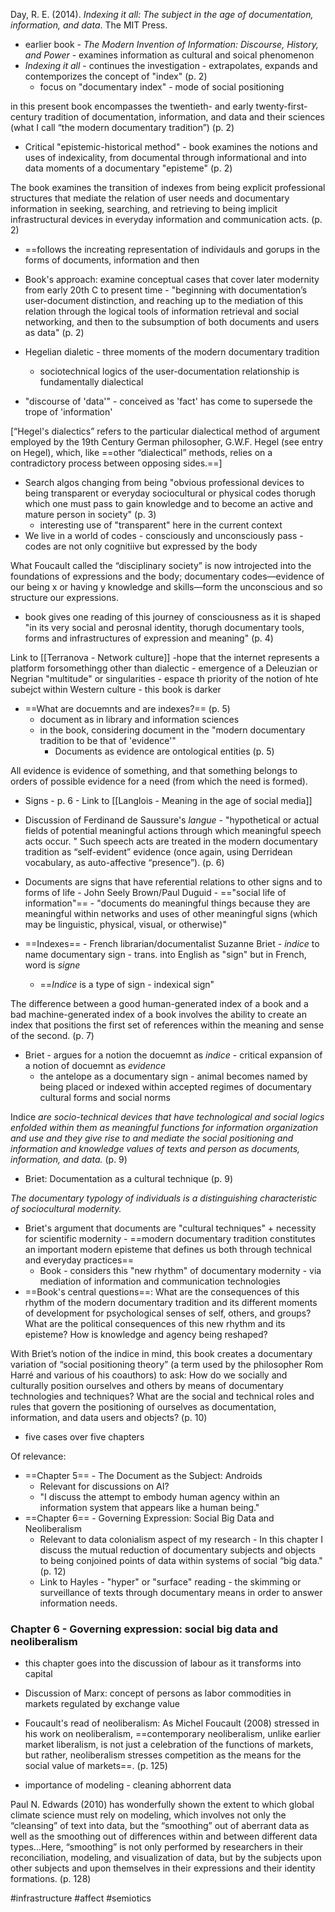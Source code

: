 Day, R. E. (2014). _Indexing it all: The subject in the age of documentation, information, and data_. The MIT Press.

- earlier book - *The Modern Invention of Information: Discourse, History, and Power* - examines information as cultural and soical phenomenon
- *Indexing it all* - continues the investigation - extrapolates, expands and contemporizes the concept of "index" (p. 2)
	- focus on "documentary index" - mode of social positioning 

in this present book encompasses the twentieth- and early twenty-first-century tradition of documentation, information, and data and their sciences (what I call “the modern documentary tradition”) (p. 2)

- Critical "epistemic-historical method" - book examines the notions and uses of indexicality, from documental through informational and into data moments of a documentary "episteme" (p. 2)

The book examines the transition of indexes from being explicit professional structures that mediate the relation of user needs and documentary information in seeking, searching, and retrieving to being implicit infrastructural devices in everyday information and communication acts. (p. 2)
- ==follows the increating representation of individauls and gorups in the forms of documents, information and then 

- Book's approach: examine conceptual cases that cover later modernity from early 20th C to present time - "beginning with documentation’s user-document distinction, and reaching up to the mediation of this relation through the logical tools of information retrieval and social networking, and then to the subsumption of both documents and users as data" (p. 2)
- Hegelian dialetic - three moments of the modern documentary tradition
	- sociotechnical logics of the user-documentation relationship is fundamentally dialectical
- "discourse of 'data'" - conceived as 'fact' has come to supersede the trope of 'information'

[“Hegel's dialectics” refers to the particular dialectical method of argument employed by the 19th Century German philosopher, G.W.F. Hegel (see entry on Hegel), which, like ==other “dialectical” methods, relies on a contradictory process between opposing sides.==]

- Search algos changing from being "obvious professional devices to being transparent or everyday sociocultural or physical codes thorugh which one must pass to gain knowledge and to become an active and mature person in society" (p. 3)
	- interesting use of "transparent" here in the current context
- We live in a world of codes - consciously and unconsciously pass - codes are not only cognitiive but expressed by the body

What Foucault called the “disciplinary society” is now introjected into the foundations of expressions and the body; documentary codes—evidence of our being x or having y knowledge and skills—form the unconscious and so structure our expressions.
- book gives one reading of this journey of consciousness as it is shaped "in its very social and perosnal identity, thorugh documentary tools, forms and infrastructures of expression and meaning" (p. 4)

Link to [[Terranova - Network culture]]
	-hope that the internet represents a platform forsomethingg other than dialectic - emergence of a Deleuzian or Negrian "multitude" or singularities - espace th priority of the notion of hte subejct within Western culture
	- this book is darker

- ==What are docuemnts and are indexes?== (p. 5)
	- document as in library and information sciences
	- in the book, considering document in the "modern documentary tradition to be that of 'evidence'"
		- Documents as evidence are ontological entities (p. 5)

All evidence is evidence of something, and that something belongs to orders of possible evidence for a need (from which the need is formed).

- Signs - p. 6 - Link to [[Langlois - Meaning in the age of social media]]
- Discussion of Ferdinand de Saussure's *langue* - "hypothetical or actual fields of potential meaningful actions through which meaningful speech acts occur. "
Such speech acts are treated in the modern documentary tradition as “self-evident” evidence (once again, using Derridean vocabulary, as auto-affective “presence”). (p. 6)

- Documents are signs that have referential relations to other signs and to forms of life - John Seely Brown/Paul Duguid - =="social life of information"== - "documents do meaningful things because they are meaningful within networks and uses of other meaningful signs (which may be linguistic, physical, visual, or otherwise)"

- ==Indexes== - French librarian/documentalist Suzanne Briet - *indice* to name documentary sign - trans. into English as "sign" but in French, word is *signe* 
	- ==*Indice* is a type of sign - indexical sign"

The difference between a good human-generated index of a book and a bad machine-generated index of a book involves the ability to create an index that positions the first set of references within the meaning and sense of the second. (p. 7)

- Briet - argues for a notion the docuemnt as *indice* - critical expansion of a notion of docuemnt as *evidence*
	- the antelope as a documentary sign - animal becomes named by being placed or indexed within accepted regimes of documentary cultural forms and social norms 

Indice *are socio-technical devices that have technological and social logics enfolded within them as meaningful functions for information organization and use and they give rise to and mediate the social positioning and information and knowledge values of texts and person as documents, information, and data.* (p. 9)

- Briet: Documentation as a cultural technique (p. 9)

*The documentary typology of individuals is a distinguishing characteristic of sociocultural modernity.*
- Briet's argument that documents are "cultural techniques" + necessity for scientific modernity - ==modern documentary tradition constitutes an important modern episteme that defines us both through technical and everyday practices==
	- Book - considers this "new rhythm" of documentary modernity - via mediation of information and communication technologies
- ==Book's central questions==: What are the consequences of this rhythm of the modern documentary tradition and its different moments of development for psychological senses of self, others, and groups? What are the political consequences of this new rhythm and its episteme? How is knowledge and agency being reshaped?

With Briet’s notion of the indice in mind, this book creates a documentary variation of “social positioning theory” (a term used by the philosopher Rom Harré and various of his coauthors) to ask: How do we socially and culturally position ourselves and others by means of documentary technologies and techniques? What are the social and technical roles and rules that govern the positioning of ourselves as documentation, information, and data users and objects? (p. 10)
- five cases over five chapters

Of relevance:
- ==Chapter 5== - The Document as the Subject: Androids
	- Relevant for discussions on AI? 
	- "I discuss the attempt to embody human agency within an information system that appears like a human being."
- ==Chapter 6== - Governing Expression: Social Big Data and Neoliberalism
	- Relevant to data colonialism aspect of my research - In this chapter I discuss the mutual reduction of documentary subjects and objects to being conjoined points of data within systems of social “big data." (p. 12)
	- Link to Hayles - "hyper" or "surface" reading - the skimming or surveillance of texts through documentary means in order to answer information needs.

### Chapter 6 - Governing expression: social big data and neoliberalism
- this chapter goes into the discussion of labour as it transforms into capital 

- Discussion of Marx: concept of persons as labor commodities in markets regulated by exchange value 
- Foucault's read of neoliberalism: 
As Michel Foucault (2008) stressed in his work on neoliberalism, ==contemporary neoliberalism, unlike earlier market liberalism, is not just a celebration of the functions of markets, but rather, neoliberalism stresses competition as the means for the social value of markets==. (p. 125)
- importance of modeling - cleaning abhorrent data

Paul N. Edwards (2010) has wonderfully shown the extent to which global climate science must rely on modeling, which involves not only the “cleansing” of text into data, but the “smoothing” out of aberrant data as well as the smoothing out of differences within and between different data types...Here, “smoothing” is not only performed by researchers in their reconciliation, modeling, and visualization of data, but by the subjects upon other subjects and upon themselves in their expressions and their identity formations. (p. 128)

#infrastructure #affect #semiotics